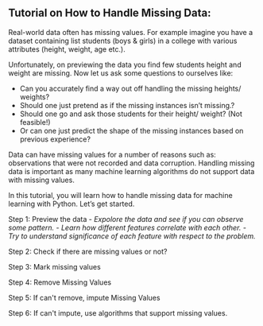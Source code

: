 ## Tutorial on How to Handle Missing Data:

Real-world data often has missing values. For example imagine you have a dataset containing list students (boys & girls) in a college with various attributes (height, weight, age etc.). 

Unfortunately, on previewing the data you find few students height and weight are missing. Now let us ask some questions to ourselves like:

  - Can you accurately find a way out off handling the missing heights/ weights?
  - Should one just pretend as if the missing instances isn’t missing.?
  - Should one go and ask those students for their height/ weight? (Not feasible!)
  - Or can one just predict the shape of the missing instances based on previous experience?

Data can have missing values for a number of reasons such as: observations that were not recorded and data corruption. Handling missing data is important as many machine learning algorithms do not support data with missing values.

In this tutorial, you will learn how to handle missing data for machine learning with Python. Let’s get started.

Step 1: Preview the data
        - *Expolore the data and see if you can observe some pattern. 
        - Learn how different features correlate with each other. 
        - Try to understand significance of each feature with respect to the problem.*
        
Step 2: Check if there are missing values or not?

Step 3: Mark missing values

Step 4: Remove Missing Values

Step 5: If can't remove, impute Missing Values

Step 6: If can't impute, use algorithms that support missing values.


